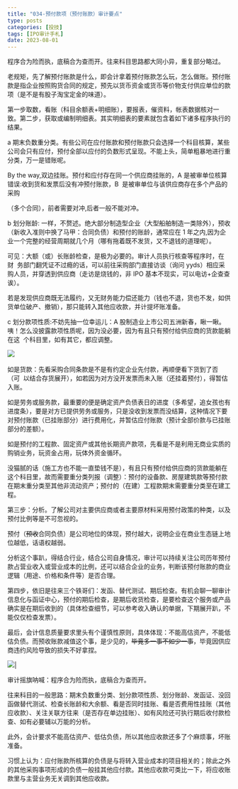 ```yaml
---
title: "034-预付款项（预付账款）审计要点"
type: posts
categories: [投技]
tags: [IPO审计手札]
date: 2023-08-01
---
```

程序合为险而执，底稿合为查而开。往来科目思路都大同小异，重复部分略过。

老规矩，先了解预付账款是什么，即会计拿着预付账款怎么玩，怎么做账。预付账款是指企业按照购货合同的规定，预先以货币资金或货币等价物支付供应单位的款项（是不是有股子淘宝定金的味道）。

第一步取数，看账（科目余额表+明细账），要报表，催资料，帐表数据核对一致。第二步，获取或编制明细表。其实明细表的要素就包含着如下诸多程序执行的结果。

a 期末负数重分类。有些公司在应付账款和预付账款只会选择一个科目核算，某些公司会只有应付，预付全部以应付的负数形式呈现。不能上头，简单粗暴地进行重分类，万一是错账呢。

By the way,双边挂账。预付和应付存在同一个供应商挂账的，A 是被审单位核算错误:收到货和发票后没有冲预付账款，B  是被审单位与该供应商存在多个产品的采购

（多个合同），前者需要对冲,后者一般不能对冲。

b 划分账龄: 一样，不赘述。绝大部分制造型企业（大型船舶制造一类除外），预收（新收入准则中换了马甲：合同负债）和预付的账龄，通常应在 1 年之内,因为企业一个完整的经营周期就几个月（哪有拖着既不发货，又不退钱的道理呢）。

可见：大额（或）长账龄检查，是极为必要的。审计人员执行核查等程序时，在财  务部门翻凭证不过瘾的话，可以前往采购部门直接访谈（询问 yyds）相应采购人员，并穿透到供应商（走访是烧钱的，非 IPO 基本不现实，可以电访+企查查诶）。

若是发现供应商既无法履约，又无财务能力偿还能力（钱也不退，货也不发，如供货单位破产、撤销），那只能转入其他应收款，并计提坏账准备。

c 划分款项性质:不妨先抽一位幸运儿：A 股制造业上市公司五洲新春，瞅一瞅。咦！怎么没披露款项性质呢，因为没必要，因为有且只有预付给供应商的货款能躺在这  个科目里，如有其它，都应调整。

![](https://img.richfan.site/ibank/IPO审计札记/034-预付款项（预付账款）审计要点_1.webp) 

如是货款：先看采购合同条款是不是有约定企业先付款，再顺便看下货到了否（可  以结合存货展开），如若因为对方没开发票而未入账（还挂着预付），得暂估入账。

如是劳务或服务款，最重要的便是确定资产负债表日的进度（多希望，追女孩也有进度条），要是对方已提供劳务或服务，只是没收到发票而没结算，这种情况下要对预付账款（已挂账部分）进行费用化，并暂估应付账款（预计全部价款与已挂账部分的差额）。

如是预付的工程款、固定资产或其他长期资产款项，先看是不是利用无商业实质的购销业务，玩资金占用，玩体外资金循环。

没猫腻的话（施工方也不能一直垫钱不是），有且只有预付给供应商的货款能躺在这个科目里，故而需要重分类列报（调整）：预付的设备款、房屋建筑款等预付款在期末重分类至其他非流动资产；预付的（在建）工程款期末需要重分类至在建工程。

第三步：分析。了解公司对主要供应商或者主要原材料采用预付政策的种类，以及预付比例等是不可忽视的。

预付（~~预收~~合同负债）是公司地位的体现，预付越大，说明企业在商业生态链上地位越低，话语权越弱。

分析这个事趴，得结合行业，结合公司自身情况，审计可以持续关注公司历年预付款占营业收入或营业成本的比例，还可以结合企业的业务，判断该预付账款的商业逻辑（用途、价格和条件等）是否合理。

第四步，依旧是往来三个铁哥们：发函、替代测试、期后检查。有机会聊一聊审计信息化与函证中心，预付的期后检查，是期后收货检查，是要检查这个服务或产品确实是在期后收到的（具体检查细节，可以参考收入确认的单据，下期展开趴，不能仅仅检查发票）。

最后，会计信息质量要求里头有个谨慎性原则，具体体现：不能高估资产，不能低估负债。而预收账款减值这个事，是少见的，~~毕竟多一事不如少一事~~，毕竟因供应商违约风险导致的损失不好拿捏。

![](https://img.richfan.site/ibank/IPO审计札记/034-预付款项（预付账款）审计要点_2.webp)|

审计摇旗呐喊：程序合为险而执，底稿合为查而开。

往来科目的一般思路：期末负数重分类、划分款项性质、划分账龄、发函证、没回函做替代测试、检查长账龄和大余额、看是否同时挂账、看是否费用性挂账（其他应收款）、关注关联方往来（是否存在单边挂账）、如有风险还可执行期后收付款检查、如有必要辅以万能的分析。

此外，会计要求不能高估资产、低估负债，所以其他应收款还多了个麻烦事，坏账准备。

习惯上认为：应付账款所核算的负债是与将转入营业成本的项目相关的；除此之外的其他采购事项形成的负债一般挂其他应付款。其他应收款可类比一下，将应收账款里与主营业务无关调到其他应收款。